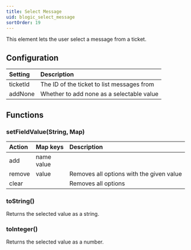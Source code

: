 ```yaml
---
title: Select Message
uid: blogic_select_message
sortOrder: 19
---
```


This element lets the user select a message from a ticket.

## Configuration

| Setting  | Description                                 |
|:---------|:--------------------------------------------|
| ticketId | The ID of the ticket to list messages from  |
| addNone  | Whether to add none as a selectable value   |

## Functions

### setFieldValue(String, Map)

| Action   | Map keys       | Description                              |
|:---------|:---------------|:-----------------------------------------|
| add      | name<br/>value |                                          |
| remove   | value          | Removes all options with the given value |
| clear    |                | Removes all options                      |

### toString()

Returns the selected value as a string.

### toInteger()

Returns the selected value as a number.
